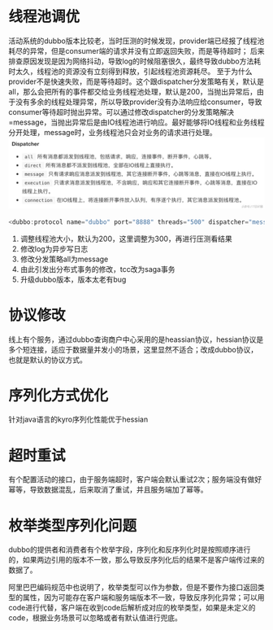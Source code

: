 # 线程池调优
活动系统的dubbo版本比较老，当时压测的时候发现，provider端已经报了线程池耗尽的异常，但是consumer端的请求并没有立即返回失败，而是等待超时；
后来排查原因发现是因为网络抖动，导致log的时候阻塞很久，最终导致dubbo方法耗时太久，线程池的资源没有立刻得到释放，引起线程池资源耗尽。
至于为什么provider不是快速失败，而是等待超时。这个跟dispatcher分发策略有关，默认是all，那么会把所有的事件都交给业务线程池处理，默认是200，当抛出异常后，由于没有多余的线程处理异常，所以导致provider没有办法响应给consumer，导致consumer等待超时抛出异常。可以通过修改dispatcher的分发策略解决=message，当抛出异常后是由IO线程池进行响应。最好能够将IO线程和业务线程分开处理，message时，业务线程池只会对业务的请求进行处理。
![](media/15649894204118.jpg)

```java
<dubbo:protocol name="dubbo" port="8888" threads="500" dispatcher="message" />
```
1. 调整线程池大小，默认为200，这里调整为300，再进行压测看结果
2. 修改log为异步写日志
3. 修改分发策略all为message
4. 由此引发出分布式事务的修改，tcc改为saga事务
5. 升级dubbo版本，版本太老有bug

# 协议修改
线上有个服务，通过dubbo查询商户中心采用的是heassian协议，hessian协议是多个短连接，适应于数据量并发小的场景，这里显然不适合；改成dubbo协议，也就是默认的协议方式。

# 序列化方式优化
针对java语言的kyro序列化性能优于hessian

# 超时重试
有个配置活动的接口，由于服务端超时，客户端会默认重试2次；服务端没有做好幂等，导致数据混乱，后来取消了重试，并且服务端加了幂等。

# 枚举类型序列化问题
dubbo的提供者和消费者有个枚举字段，序列化和反序列化时是按照顺序进行的，如果两边引用的版本不一致，那么导致反序列化后的结果不是客户端传过来的数据了。

阿里巴巴编码规范中也说明了，枚举类型可以作为参数，但是不要作为接口返回类型的属性，因为可能存在客户端和服务端版本不一致，导致反序列化异常；可以用code进行代替，客户端在收到code后解析成对应的枚举类型，如果是未定义的code，根据业务场景可以忽略或者有默认值进行兜底。